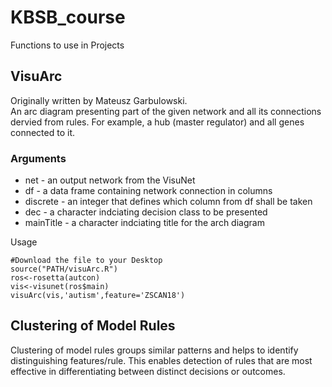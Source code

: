 # KBSB_course
 Functions to use in Projects

## VisuArc
 Originally written by Mateusz Garbulowski.\
 An arc diagram presenting part of the given network and all its connections dervied from rules. For example, a hub (master regulator) and all genes connected to it.

### Arguments
* net - an output network from the VisuNet
* df - a data frame containing network connection in columns
* discrete - an integer that defines which column from df shall be taken
* dec - a character indciating decision class to be presented
* mainTitle - a character indciating title for the arch diagram


Usage
```
#Download the file to your Desktop
source("PATH/visuArc.R")
ros<-rosetta(autcon)
vis<-visunet(ros$main)
visuArc(vis,'autism',feature='ZSCAN18')
```

## Clustering of Model Rules
 Clustering of model rules groups similar patterns and helps to identify distinguishing features/rule. This enables detection of rules that are most effective in differentiating between distinct decisions or outcomes.
